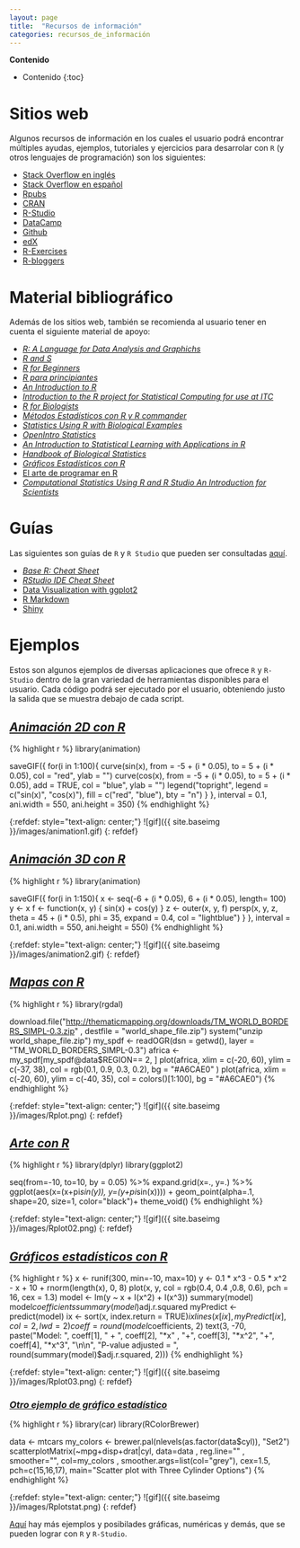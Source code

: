 ```yaml
---
layout: page
title:  "Recursos de información"
categories: recursos_de_información
---
```



**Contenido**

* Contenido
{:toc}

# Sitios web

Algunos recursos de información en los cuales el usuario podrá encontrar múltiples
ayudas, ejemplos, tutoriales y ejercicios para desarrolar con `R` (y otros lenguajes de programación) son los siguientes:

- [Stack Overflow en inglés](https://stackoverflow.com/)
- [Stack Overflow en español](https://es.stackoverflow.com/)
- [Rpubs](https://rpubs.com/)
- [CRAN](https://cran.r-project.org/)
- [R-Studio](https://www.rstudio.com/)
- [DataCamp](https://www.datacamp.com/)
- [Github](https://github.com/)
- [edX](https://www.edx.org/es/course/subject/data-analysis-statistics)
- [R-Exercises](https://www.r-exercises.com/)
- [R-bloggers](https://www.r-bloggers.com/)

# Material bibliográfico

Además de los sitios web, también se recomienda al usuario tener en cuenta el siguiente material de apoyo:

- [*R: A Language for Data Analysis and Graphichs*](https://www.stat.auckland.ac.nz/~ihaka/downloads/R-paper.pdf)
- [*R and S*](http://vita.had.co.nz/papers/r-s.pdf)
- [*R for Beginners*](https://cran.r-project.org/doc/contrib/Paradis-rdebuts_en.pdf)
- [*R para principiantes*](https://cran.r-project.org/doc/contrib/rdebuts_es.pdf)
- [*An Introduction to R*](https://cran.r-project.org/doc/manuals/r-release/R-intro.pdf)
- [*Introduction to the R project for Statistical Computing for use at ITC*](https://cran.r-project.org/doc/contrib/Rossiter-RIntro-ITC.pdf)
- [*R for Biologists*](https://cran.r-project.org/doc/contrib/Martinez-RforBiologistv1.1.pdf)
- [*Métodos Estadísticos con R y R commander*](https://cran.r-project.org/doc/contrib/Saez-Castillo-RRCmdrv21.pdf)
- [*Statistics Using R with Biological Examples*](https://cran.r-project.org/doc/contrib/Seefeld_StatsRBio.pdf)
- [*OpenIntro Statistics*](https://www.openintro.org/download.php?file=os3_tablet)
- [*An Introduction to Statistical Learning with Applications in R*](http://www-bcf.usc.edu/~gareth/ISL/ISLR%20First%20Printing.pdf)
- [*Handbook of Biological Statistics*](http://citeseerx.ist.psu.edu/viewdoc/download?doi=10.1.1.471.3602&rep=rep1&type=pdf)
- [*Gráficos Estadísticos con R*](https://cran.r-project.org/doc/contrib/grafi3.pdf)
- [El arte de programar en R](https://cran.r-project.org/doc/contrib/Santana_El_arte_de_programar_en_R.pdf)
- [*Computational Statistics Using R and R Studio An Introduction for Scientists*](http://www.calvin.edu/~rpruim/talks/SC11/Seattle/RatSC11/Master-StatsForScience.pdf)

# Guías 

Las siguientes son guías de `R` y `R Studio` que pueden ser consultadas [aquí](https://www.rstudio.com/resources/cheatsheets/).

- [*Base R: Cheat Sheet*](https://www.rstudio.com/wp-content/uploads/2016/05/base-r.pdf)
- [*RStudio IDE Cheat Sheet*](https://www.rstudio.com/wp-content/uploads/2016/01/rstudio-IDE-cheatsheet.pdf)
- [Data Visualization with ggplot2](https://www.rstudio.com/wp-content/uploads/2015/03/ggplot2-cheatsheet.pdf)
- [R Markdown](https://www.rstudio.com/wp-content/uploads/2015/02/rmarkdown-cheatsheet.pdf)
- [Shiny](https://www.rstudio.com/wp-content/uploads/2015/02/shiny-cheatsheet.pdf)

# Ejemplos

Estos son algunos ejemplos de diversas aplicaciones que ofrece `R` y `R-Studio` dentro de la gran variedad de herramientas disponibles para el usuario. Cada código podrá ser ejecutado por el usuario, obteniendo justo la salida que se muestra debajo de cada script.

## [*Animación 2D con R*](http://www.statsblogs.com/2014/02/13/r-animating-2d-and-3d-plots/)

{% highlight r %}
library(animation)

saveGIF({
  for(i in 1:100){
    curve(sin(x), from = -5 + (i * 0.05), to = 5 + (i * 0.05), col = "red", ylab = "")
    curve(cos(x), from = -5 + (i * 0.05), to = 5 + (i * 0.05), add = TRUE, col = "blue", ylab = "")
    legend("topright", legend = c("sin(x)", "cos(x)"), fill = c("red", "blue"), bty = "n")
  }
}, interval = 0.1, ani.width = 550, ani.height = 350)
{% endhighlight %}

{:refdef: style="text-align: center;"}
![gif]({{ site.baseimg }}/images/animation1.gif)
{: refdef} 

## [*Animación 3D con R*](http://www.statsblogs.com/2014/02/13/r-animating-2d-and-3d-plots/)

{% highlight r %}
library(animation)

saveGIF({
  for(i in 1:150){
    x <- seq(-6 + (i * 0.05), 6 + (i * 0.05), length= 100)
    y <- x
    f <- function(x, y) { sin(x) + cos(y) }
    z <- outer(x, y, f)
    persp(x, y, z, theta = 45 + (i * 0.5), phi = 35, expand = 0.4, col = "lightblue")
  }
}, interval = 0.1, ani.width = 550, ani.height = 550)
{% endhighlight %}

{:refdef: style="text-align: center;"}
![gif]({{ site.baseimg }}/images/animation2.gif)
{: refdef} 

## [*Mapas con R*](https://www.r-graph-gallery.com/171-172-color-the-shapefile/)

{% highlight r %}
library(rgdal)

download.file("http://thematicmapping.org/downloads/TM_WORLD_BORDERS_SIMPL-0.3.zip" , destfile = "world_shape_file.zip")
system("unzip world_shape_file.zip")
my_spdf <- readOGR(dsn = getwd(), layer = "TM_WORLD_BORDERS_SIMPL-0.3") 
africa <- my_spdf[my_spdf@data$REGION== 2, ]
plot(africa, xlim = c(-20, 60), ylim = c(-37, 38), col = rgb(0.1, 0.9, 0.3, 0.2), bg = "#A6CAE0" )
plot(africa, xlim = c(-20, 60), ylim = c(-40, 35), col = colors()[1:100], bg = "#A6CAE0")
{% endhighlight %}

{:refdef: style="text-align: center;"}
![gif]({{ site.baseimg }}/images/Rplot.png)
{: refdef} 

 
## [*Arte con R*](https://fronkonstin.com/)

{% highlight r %}
library(dplyr)
library(ggplot2)

seq(from=-10, to=10, by = 0.05) %>%
expand.grid(x=., y=.) %>%
ggplot(aes(x=(x+pi*sin(y)), y=(y+pi*sin(x)))) +
geom_point(alpha=.1, shape=20, size=1, color="black")+
theme_void()
{% endhighlight %}

{:refdef: style="text-align: center;"}
![gif]({{ site.baseimg }}/images/Rplot02.png)
{: refdef} 


## [*Gráficos estadísticos con R*](http://www.r-graph-gallery.com/44-polynomial-curve-fitting/)

{% highlight r %}
x <- runif(300,  min=-10, max=10) 
y <- 0.1 * x^3 - 0.5 * x^2 - x + 10 + rnorm(length(x), 0, 8) 
plot(x, y, col = rgb(0.4, 0.4 ,0.8, 0.6), pch = 16, cex = 1.3) 
model <- lm(y ~ x + I(x^2) + I(x^3))
summary(model)
model$coefficients
summary(model)$adj.r.squared
myPredict <- predict(model) 
ix <- sort(x, index.return = TRUE)$ix
lines(x[ix], myPredict[ix], col = 2, lwd = 2 )  
coeff = round(model$coefficients, 2)
text(3, -70, paste("Model: ", coeff[1], " + ", coeff[2], "*x" , "+", coeff[3], "*x^2", "+", coeff[4], "*x^3", "\n\n", "P-value adjusted = ", round(summary(model)$adj.r.squared, 2)))
{% endhighlight %}

{:refdef: style="text-align: center;"}
![gif]({{ site.baseimg }}/images/Rplot03.png)
{: refdef} 

### [*Otro ejemplo de gráfico estadístico*](http://www.r-graph-gallery.com/99-scatterplot-matrix-car-package/)

{% highlight r %}
library(car)
library(RColorBrewer)

data <- mtcars
my_colors <- brewer.pal(nlevels(as.factor(data$cyl)), "Set2")
scatterplotMatrix(~mpg+disp+drat|cyl, data=data , reg.line="" , smoother="", col=my_colors , smoother.args=list(col="grey"), cex=1.5, pch=c(15,16,17), main="Scatter plot with Three Cylinder Options")
{% endhighlight %}

{:refdef: style="text-align: center;"}
![gif]({{ site.baseimg }}/images/Rplotstat.png)
{: refdef} 

[Aquí](http://rmarkdown.rstudio.com/gallery.html) hay más ejemplos y posibilades gráficas, numéricas y demás, que se pueden lograr con `R` y `R-Studio`.


